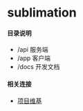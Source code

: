 sublimation
===========

#### 目录说明
  - /api  服务端
  - /app  客户端
  - /docs 开发文档

#### 相关连接

 - [项目维基](https://github.com/lextel/sublimation/wiki/%E7%BB%B4%E5%9F%BA)
